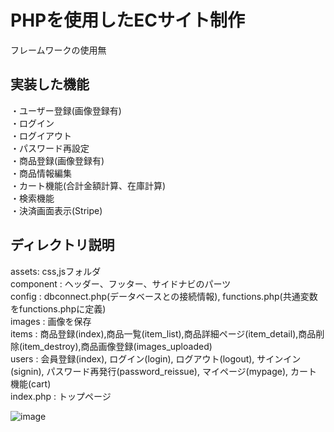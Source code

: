# PHPを使用したECサイト制作  
フレームワークの使用無  

## 実装した機能  
・ユーザー登録(画像登録有)  
・ログイン  
・ログイアウト  
・パスワード再設定  
・商品登録(画像登録有)  
・商品情報編集  
・カート機能(合計金額計算、在庫計算)  
・検索機能  
・決済画面表示(Stripe)  

## ディレクトリ説明
assets: css,jsフォルダ  
component : ヘッダー、フッター、サイドナビのパーツ  
config : dbconnect.php(データベースとの接続情報), functions.php(共通変数をfunctions.phpに定義)  
images : 画像を保存  
items : 商品登録(index),商品一覧(item_list),商品詳細ページ(item_detail),商品削除(item_destroy),商品画像登録(images_uploaded)  
users : 会員登録(index), ログイン(login), ログアウト(logout), サインイン(signin), パスワード再発行(password_reissue), マイページ(mypage), カート機能(cart)  
index.php : トップページ  
 

![image](https://user-images.githubusercontent.com/60844799/98106648-d9c2e900-1edc-11eb-95e8-c4f9680f394d.png)  
